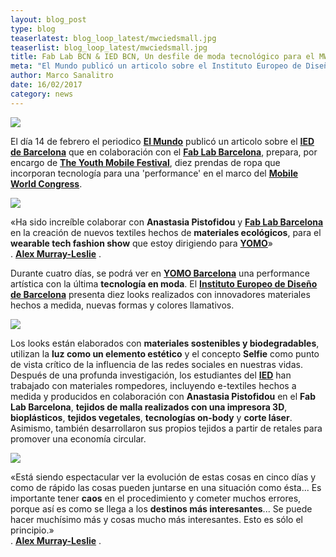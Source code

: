 ```yaml
---
layout: blog_post
type: blog
teaserlatest: blog_loop_latest/mwciedsmall.jpg
teaserlist: blog_loop_latest/mwciedsmall.jpg
title: Fab Lab BCN & IED BCN, Un desfile de moda tecnológico para el MWC
meta: "El Mundo publicó un articolo sobre el Instituto Europeo de Diseño de Barcelona que en colaboración con el Fab Lab Barcelona, prepara, por encargo de The Youth Mobile Festival, diez prendas de ropa que incorporan tecnología para una 'performance' en el marco del Mobile World Congress."
author: Marco Sanalitro
date: 16/02/2017
category: news
---
```


<img src= "http://www.fablabbcn.org/img/blog/blog_loop_latest/mwcied1.jpg" align="middle"> 
<br>

El día 14 de febrero el periodico <strong><a href="http://www.elmundo.es/economia/2017/02/14/58a2d83146163fde5a8b458c.html">El Mundo</a></strong> publicó un articolo sobre el <strong><a href="http://iedbarcelona.es/">IED de Barcelona</a></strong> que en colaboración con el <strong><a href="https://fablabbcn.org/index.html">Fab Lab Barcelona</a></strong>, prepara, por encargo de <strong><a href="http://www.mwcyomo.com/bcn/">The Youth Mobile Festival</a></strong>, diez prendas de ropa que incorporan tecnología para una 'performance' en el marco del <strong><a href="https://www.mobileworldcongress.com/">Mobile World Congress</a></strong>.

<img src= "http://www.fablabbcn.org/img/blog/blog_loop_latest/mwcied2.jpg" align="middle"> 
<br>

«Ha sido increíble colaborar con <strong>Anastasia Pistofidou</strong> y <strong><a href="https://fablabbcn.org/index.html">Fab Lab Barcelona</a></strong> en la creación de nuevos textiles hechos de <strong>materiales ecológicos</strong>, para el <strong>wearable tech fashion show</strong> que estoy dirigiendo para <strong><a href="http://www.mwcyomo.com/bcn/">YOMO</a></strong>»<br> . <strong><a href="http:https://www.instagram.com/alexmurrayleslie/">Alex Murray-Leslie</a></strong> .<br>

Durante cuatro días, se podrá ver en <strong><a href="http://www.mwcyomo.com/bcn/">YOMO Barcelona</a></strong> una performance artística con la última <strong>tecnología en moda</strong>. El <strong><a href="http://iedbarcelona.es/">Instituto Europeo de Diseño de Barcelona</a></strong> presenta diez looks realizados con innovadores materiales hechos a medida, nuevas formas y colores llamativos.<br>

<img src= "http://www.fablabbcn.org/img/blog/blog_loop_latest/mwcied3.jpg" align="middle"> 
<br>

Los looks están elaborados con <strong>materiales sostenibles y biodegradables</strong>, utilizan la <strong>luz como un elemento estético</strong> y el concepto <strong>Selfie</strong> como punto de vista crítico de la influencia de las redes sociales en nuestras vidas. Después de una profunda investigación, los estudiantes del <strong><a href="http://iedbarcelona.es/">IED</a></strong> han trabajado con materiales rompedores, incluyendo e-textiles hechos a medida y producidos en colaboración con <strong>Anastasia Pistofidou</strong> en el <strong>Fab Lab Barcelona</strong>, <strong>tejidos de malla realizados con una impresora 3D</strong>, <strong>bioplásticos</strong>, <strong>tejidos vegetales</strong>, <strong>tecnologías on-body</strong> y <strong>corte láser</strong>. Asimismo, también desarrollaron sus propios tejidos a partir de retales para promover una economía circular.<br>

<img src= "http://www.fablabbcn.org/img/blog/blog_loop_latest/mwcied4.jpg" align="middle"> 
<br>

«Está siendo espectacular ver la evolución de estas cosas en cinco días y como de rápido las cosas pueden juntarse en una situación como ésta... Es importante tener <strong>caos</strong> en el procedimiento y cometer muchos errores, porque así es como se llega a los <strong>destinos más interesantes</strong>... Se puede hacer muchísimo más y cosas mucho más interesantes. Esto es sólo el principio.»<br>
. <strong><a href="http:https://www.instagram.com/alexmurrayleslie/">Alex Murray-Leslie</a></strong> .<br>




